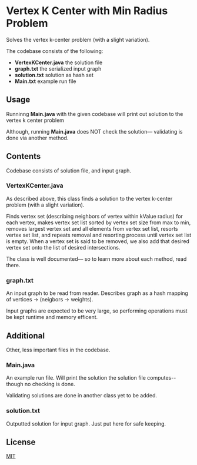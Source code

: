 # Vertex K Center with Min Radius Problem

Solves the vertex k-center problem (with a slight variation).

The codebase consists of the following:
- **VertexKCenter.java** the solution file
- **graph.txt** the serialized input graph
- **solution.txt** solution as hash set
- **Main.txt** example run file

## Usage

Runninng **Main.java** with the given codebase will print out solution to the vertex k center problem

Although, running **Main.java** does NOT check the solution–– validating is done via another method.

## Contents

Codebase consists of solution file, and input graph.

### VertexKCenter.java

As described above, this class finds a solution to the vertex k-center problem (with a slight variation).

Finds vertex set (describing neighbors of vertex within kValue radius) for each vertex, makes vertex set list sorted by vertex set size from max to min, removes largest vertex set and all elements from vertex set list, resorts vertex set list, and repeats removal and resorting process until vertex set list is empty. When a vertex set is said to be removed, we also add that desired vertex set onto the list of desired intersections.

The class is well documented–– so to learn more about each method, read there.

### graph.txt

An input graph to be read from reader. Describes graph as a hash mapping of vertices -> (neigbors -> weights).

Input graphs are expected to be very large, so performing operations must be kept runtime and memory efficent.

## Additional

Other, less important files in the codebase.

### Main.java

An example run file. Will print the solution the solution file computes-- though no checking is done.

Validating solutions are done in another class yet to be added.

### solution.txt

Outputted solution for input graph. Just put here for safe keeping.

## License

[MIT](https://choosealicense.com/licenses/mit/)